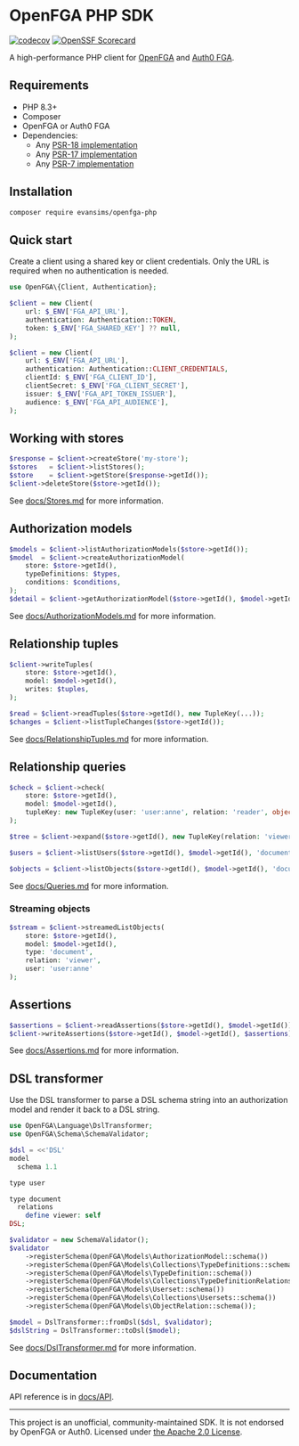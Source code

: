 # OpenFGA PHP SDK

[![codecov](https://codecov.io/gh/evansims/openfga-php/graph/badge.svg)](https://codecov.io/gh/evansims/openfga-php)
[![OpenSSF Scorecard](https://api.scorecard.dev/projects/github.com/evansims/openfga-php/badge)](https://scorecard.dev/viewer/?uri=github.com/evansims/openfga-php)

A high-performance PHP client for [OpenFGA](https://openfga.dev/) and [Auth0 FGA](https://auth0.com/fine-grained-authorization).

## Requirements

- PHP 8.3+
- Composer
- OpenFGA or Auth0 FGA
- Dependencies:
  - Any [PSR-18 implementation](https://packagist.org/providers/psr/http-client-implementation)
  - Any [PSR-17 implementation](https://packagist.org/providers/psr/http-factory-implementation)
  - Any [PSR-7 implementation](https://packagist.org/providers/psr/http-message-implementation)

## Installation

```bash
composer require evansims/openfga-php
```

## Quick start

Create a client using a shared key or client credentials. Only the URL is required when no authentication is needed.

```php
use OpenFGA\{Client, Authentication};

$client = new Client(
    url: $_ENV['FGA_API_URL'],
    authentication: Authentication::TOKEN,
    token: $_ENV['FGA_SHARED_KEY'] ?? null,
);
```

```php
$client = new Client(
    url: $_ENV['FGA_API_URL'],
    authentication: Authentication::CLIENT_CREDENTIALS,
    clientId: $_ENV['FGA_CLIENT_ID'],
    clientSecret: $_ENV['FGA_CLIENT_SECRET'],
    issuer: $_ENV['FGA_API_TOKEN_ISSUER'],
    audience: $_ENV['FGA_API_AUDIENCE'],
);
```

## Working with stores

```php
$response = $client->createStore('my-store');
$stores   = $client->listStores();
$store    = $client->getStore($response->getId());
$client->deleteStore($store->getId());
```

See [docs/Stores.md](docs/Stores.md) for more information.

## Authorization models

```php
$models = $client->listAuthorizationModels($store->getId());
$model  = $client->createAuthorizationModel(
    store: $store->getId(),
    typeDefinitions: $types,
    conditions: $conditions,
);
$detail = $client->getAuthorizationModel($store->getId(), $model->getId());
```

See [docs/AuthorizationModels.md](docs/AuthorizationModels.md) for more information.

## Relationship tuples

```php
$client->writeTuples(
    store: $store->getId(),
    model: $model->getId(),
    writes: $tuples,
);

$read = $client->readTuples($store->getId(), new TupleKey(...));
$changes = $client->listTupleChanges($store->getId());
```

See [docs/RelationshipTuples.md](docs/RelationshipTuples.md) for more information.

## Relationship queries

```php
$check = $client->check(
    store: $store->getId(),
    model: $model->getId(),
    tupleKey: new TupleKey(user: 'user:anne', relation: 'reader', object: 'document:roadmap')
);

$tree = $client->expand($store->getId(), new TupleKey(relation: 'viewer', object: 'document:roadmap'));

$users = $client->listUsers($store->getId(), $model->getId(), 'document:roadmap', 'viewer', $filters);

$objects = $client->listObjects($store->getId(), $model->getId(), 'document', 'viewer', 'user:anne');
```

See [docs/Queries.md](docs/Queries.md) for more information.

### Streaming objects

```php
$stream = $client->streamedListObjects(
    store: $store->getId(),
    model: $model->getId(),
    type: 'document',
    relation: 'viewer',
    user: 'user:anne'
);
```

## Assertions

```php
$assertions = $client->readAssertions($store->getId(), $model->getId());
$client->writeAssertions($store->getId(), $model->getId(), $assertions);
```

See [docs/Assertions.md](docs/Assertions.md) for more information.

## DSL transformer

Use the DSL transformer to parse a DSL schema string into an authorization model and render it back to a DSL string.

```php
use OpenFGA\Language\DslTransformer;
use OpenFGA\Schema\SchemaValidator;

$dsl = <<'DSL'
model
  schema 1.1

type user

type document
  relations
    define viewer: self
DSL;

$validator = new SchemaValidator();
$validator
    ->registerSchema(OpenFGA\Models\AuthorizationModel::schema())
    ->registerSchema(OpenFGA\Models\Collections\TypeDefinitions::schema())
    ->registerSchema(OpenFGA\Models\TypeDefinition::schema())
    ->registerSchema(OpenFGA\Models\Collections\TypeDefinitionRelations::schema())
    ->registerSchema(OpenFGA\Models\Userset::schema())
    ->registerSchema(OpenFGA\Models\Collections\Usersets::schema())
    ->registerSchema(OpenFGA\Models\ObjectRelation::schema());

$model = DslTransformer::fromDsl($dsl, $validator);
$dslString = DslTransformer::toDsl($model);
```

See [docs/DslTransformer.md](docs/DslTransformer.md) for more information.

## Documentation

API reference is in [docs/API](docs/API).

---

This project is an unofficial, community-maintained SDK. It is not endorsed by OpenFGA or Auth0. Licensed under [the Apache 2.0 License](LICENSE).
